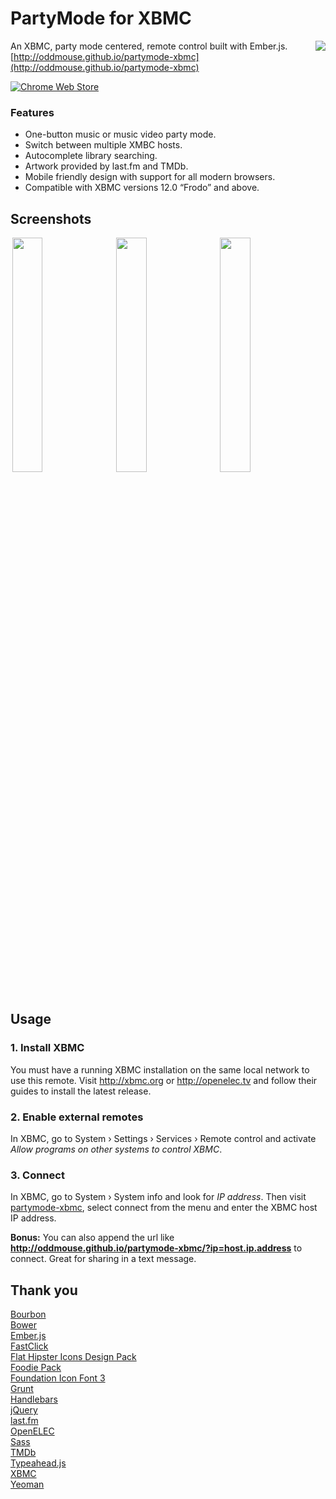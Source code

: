 # PartyMode for XBMC

<img align="right" src="https://chart.googleapis.com/chart?cht=qr&chld=L|2&chs=120x120&chl=http://oddmouse.github.io/partymode-xbmc" />

An XBMC, party mode centered, remote control built with Ember.js.  
[http://oddmouse.github.io/partymode-xbmc](http://oddmouse.github.io/partymode-xbmc)

[![Chrome Web Store](https://developer.chrome.com/webstore/images/ChromeWebStore_Badge_v2_206x58.png)](https://chrome.google.com/webstore/detail/partymode-for-xbmc/anoflhlfcihainionbfhdolicpcphcic)


### Features

- One-button music or music video party mode.
- Switch between multiple XMBC hosts.
- Autocomplete library searching.
- Artwork provided by last.fm and TMDb.
- Mobile friendly design with support for all modern browsers.
- Compatible with XBMC versions 12.0 “Frodo” and above.


## Screenshots
<p>
<img width="31%" hspace="3" style="max-width:320px;" src="http://oddmouse.github.io/partymode-xbmc/images/screen-home.jpg" />
<img width="31%" hspace="3" style="max-width:320px;" src="http://oddmouse.github.io/partymode-xbmc/images/screen-playlist.jpg" />
<img width="31%" hspace="3" style="max-width:320px;" src="http://oddmouse.github.io/partymode-xbmc/images/screen-modal.jpg" />
</p>

## Usage

### 1. Install XBMC

You must have a running XBMC installation on the same local network to use this remote. Visit http://xbmc.org or http://openelec.tv and follow their guides to install the latest release.

### 2. Enable external remotes

In XBMC, go to System › Settings › Services › Remote control and activate *Allow programs on other systems to control XBMC*.

### 3. Connect

In XBMC, go to System › System info and look for *IP address*. Then visit [partymode-xbmc](http://oddmouse.github.io/partymode-xbmc), select connect from the menu and enter the XBMC host IP address.

**Bonus:** You can also append the url like **http://oddmouse.github.io/partymode-xbmc/?ip=host.ip.address** to connect. Great for sharing in a text message.

## Thank you

[Bourbon](http://bourbon.io)  
[Bower](http://bower.io)  
[Ember.js](http://emberjs.com)  
[FastClick](https://github.com/ftlabs/fastclick)  
[Flat Hipster Icons Design Pack](http://bit.ly/1dNxDPr)  
[Foodie Pack](http://www.smashingmagazine.com/2013/06/17/foodie-icons)  
[Foundation Icon Font 3](http://zurb.com/playground/foundation-icon-fonts-3)  
[Grunt](http://gruntjs.com)  
[Handlebars](http://handlebarsjs.com)  
[jQuery](http://jquery.com)  
[last.fm](http://last.fm)  
[OpenELEC](http://openelec.tv)  
[Sass](http://sass-lang.com)  
[TMDb](https://www.themoviedb.org)  
[Typeahead.js](https://twitter.github.io/typeahead.js)  
[XBMC](http://xbmc.org)  
[Yeoman](http://yeoman.io)  
